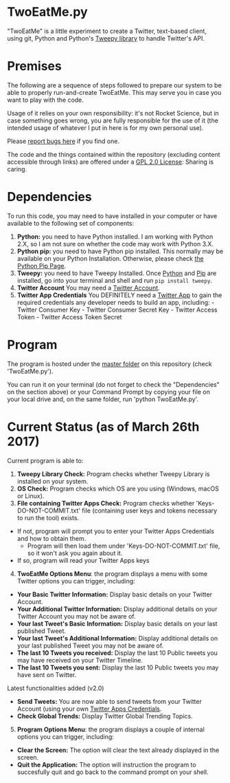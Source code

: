 # TwoEatMe.py

"TwoEatMe" is a little experiment to create a Twitter, text-based client, using git, Python and Python's [Tweepy library](https://github.com/tweepy/tweepy) to handle Twitter's API. 

# Premises

The following are a sequence of steps followed to prepare our system to be able to properly run-and-create TwoEatMe. This may serve you in case you want to play with the code.

Usage of it relies on your own responsibility: it's not Rocket Science, but in case something goes wrong, you are fully responsible for the use of it (the intended usage of whatever I put in here is for my own personal use).

Please [report bugs here](https://github.com/nomagev/twoeat/issues) if you find one.

The code and the things contained within the repository (excluding content accessible through links) are offered under a [GPL 2.0 License](https://www.gnu.org/licenses/old-licenses/gpl-2.0.en.html): Sharing is caring.

# Dependencies

To run this code, you may need to have installed in your computer or have available to the following set of components:

  1. **Python:** you need to have Python installed. I am working with Python 2.X, so I am not sure on whether the code may work with Python 3.X.
  2. **Python pip:** you need to have Python pip installed. This normally may be available on your Python Installation. Otherwise, please check [the Python Pip Page](https://pypi.python.org/pypi/pip/).
  3. **Tweepy:** you need to have Tweepy Installed. Once [Python](https://www.python.org) and [Pip](https://pypi.python.org/pypi/pip/) are installed, go into your terminal and shell and run `pip install tweepy`.
  4. **Twitter Account** You may need a [Twitter Account](https://www.twitter.com).
  5. **Twitter App Credentials** You DEFINITELY need a [Twitter App](https://apps.twitter.com) to gain the required credentials any developer needs to build an app, including:
    - Twitter Consumer Key
    - Twitter Consumer Secret Key
    - Twitter Access Token
    - Twitter Access Token Secret

# Program

The program is hosted under the [master folder](https://github.com/nomagev/twoeat/) on this repository (check 'TwoEatMe.py').

You can run it on your terminal (do not forget to check the "Dependencies" on the section above) or your Command Prompt by copying your file on your local drive and, on the same folder, run 'python TwoEatMe.py'.

# Current Status (as of March 26th 2017)

Current program is able to:
1. **Tweepy Library Check:** Program checks whether Tweepy Library is installed on your system.
2. **OS Check:** Program checks which OS are you using (Windows, macOS or Linux). 
3. **File containing Twitter Apps Check:**  Program checks whether 'Keys-DO-NOT-COMMIT.txt' file (containing user keys and tokens necessary to run the tool) exists.

  - If not, program will prompt you to enter your Twitter Apps Credentials and how to obtain them.
    - Program will then load them under 'Keys-DO-NOT-COMMIT.txt' file, so it won't ask you again about it.
  - If so, program will read your Twitter Apps keys

4. **TwoEatMe Options Menu**: the program displays a menu with some Twitter options you can trigger, including:

  - **Your Basic Twitter Information:** Display basic details on your Twitter Account.
  - **Your Additional Twitter Information:** Display additional details on your Twitter Account you may not be aware of.
  - **Your last Tweet's Basic Information:** Display basic details on your last published Tweet.
  - **Your last Tweet's Additional Information:** Display additional details on your last published Tweet you may not be aware of.
  - **The last 10 Tweets you received:** Display the last 10 Public tweets you may have received on your Twitter Timeline.
  - **The last 10 Tweets you sent:** Display the last 10 Public tweets you may have sent on Twitter.

  Latest functionalities added (v2.0)

  - **Send Tweets:** You are now able to send tweets from your Twitter Account (using your own [Twitter Apps Credentials](https://apps.twitter.com).
  - **Check Global Trends:** Display Twitter Global Trending Topics.

5. **Program Options Menu**: the program displays a couple of internal options you can trigger, including: 
  - **Clear the Screen:** The option will clear the text already displayed in the screen.
  - **Quit the Application:** The option will instruction the program to succesfully quit and go back to the command prompt on your shell.